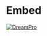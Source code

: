 # Embed
<a href="https://coinvote.cc/coin/DreamPro" target="_blank" rel="noreferrer" > <img src="https://coinvote.cc/badge/28960.svg" alt="DreamPro" /> </a>
